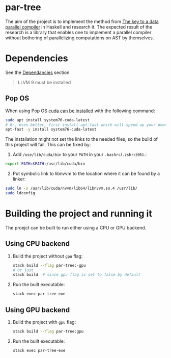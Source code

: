 # par-tree

The aim of the project is to implement the method from [The key to a data parallel compiler](https://dl.acm.org/doi/10.1145/2935323.2935331) in Haskell and research it. The expected result of the research is a library that enables one to implement a parallel compiler without bothering of parallelizing computations on AST by themselves.

# Dependencies

See the [Dependancies](https://github.com/AccelerateHS/accelerate-llvm/blob/b177f9234bca5e1b342c3a4e5c35be82f48ab744/README.md#dependencies) section.

> LLVM 9 must be installed

## Pop OS

When using Pop OS [cuda can be installed](https://support.system76.com/articles/cuda/) with the following command:

```bash
sudo apt install system76-cuda-latest
# Or, even better, first install apt-fast which will speed up your download and use it
apt-fast -y install system76-cuda-latest
```

The installation might not set the links to the needed files, so the build of this project will fail. This can be fixed by:

1. Add `/use/lib/cuda/bin` to your `PATH` in your `.bashrc`/`.zshrc`/etc.:

```bash
export PATH=$PATH:/usr/lib/cuda/bin
```

2. Put symbolic link to libnvvm to the location where it can be found by a linker:

```bash
sudo ln -s /usr/lib/cuda/nvvm/lib64/libnvvm.so.4 /usr/lib/
sudo ldconfig
```

# Building the project and running it

The proejct can be built to run either using a CPU or GPU backend.

## Using CPU backend

1. Build the project without `gpu` flag:

    ```bash
    stack build --flag par-tree:-gpu
    # Or just
    stack build  # since gpu flag is set to false by default
    ```

2. Run the built executable:

    ```bash
    stack exec par-tree-exe
    ```

## Using GPU backend

1. Build the project with `gpu` flag:

    ```bash
    stack build --flag par-tree:gpu
    ```

2. Run the built executable:

    ```bash
    stack exec par-tree-exe
    ```
